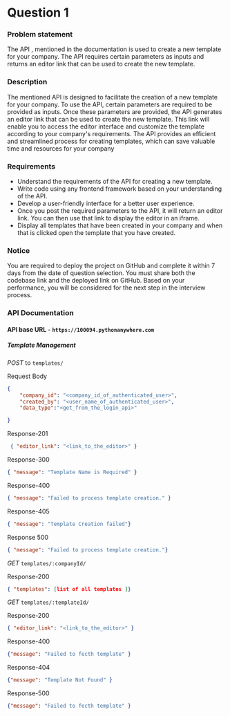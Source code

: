 # Question 1
### Problem statement 
The API , mentioned in the documentation is used to create a new template for your company. The API requires certain parameters as inputs and returns an editor link that can be used to create the new template.
### Description 
The mentioned API is designed to facilitate the creation of a new template for your company. To use the API, certain parameters are required to be provided as inputs. Once these parameters are provided, the API generates an editor link that can be used to create the new template. This link will enable you to access the editor interface and customize the template according to your company's requirements. The API provides an efficient and streamlined process for creating templates, which can save valuable time and resources for your company
### Requirements 
- Understand the requirements of the API for creating a new template.
- Write code using any frontend framework based on your understanding of the API.
- Develop a user-friendly interface for a better user experience.
- Once you post the required parameters to the API, it will return an editor link. You can then use that link to display the editor in an iframe.
- Display all templates that have been created in your company and when that is clicked open the template that you have created.
### Notice
You are required to deploy the project on GitHub and complete it within 7 days from the date of question selection. You must share both the codebase link and the deployed link on GitHub. Based on your performance, you will be considered for the next step in the interview process.
### API Documentation
#### API base URL - `https://100094.pythonanywhere.com`
##### Template Management

_POST_ to `templates/`

Request Body

```json
{
    "company_id": "<company_id_of_authenticated_user>",
    "created_by": "<user_name_of_authenticated_user>",
    "data_type":"<get_from_the_login_api>"

}
```

Response-201

```json
 { "editor_link": "<link_to_the_editor>" }
```

Response-300

```json
{ "message": "Template Name is Required" }
```

Response-400

```json
{ "message": "Failed to process template creation." }
```

Response-405

```json
{ "message": "Template Creation failed"}
```

Response 500

```json
{ "message": "Failed to process template creation."}
```

_GET_ `templates/:companyId/`

Response-200

```json
{ "templates": [list of all templates ]}
```
_GET_ `templates/:templateId/`

Response-200

```json
{ "editor_link": "<link_to_the_editor>" }
```

Response-400

```json
{"message": "Failed to fecth template" }
```

Response-404

```json
{"message": "Template Not Found" }
```

Response-500

```json
{"message": "Failed to fecth template" }
```

